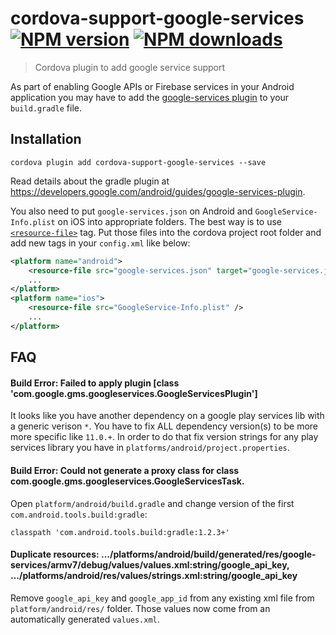 # cordova-support-google-services<br>[![NPM version][npm-version]][npm-url] [![NPM downloads][npm-downloads]][npm-url]
> Cordova plugin to add google service support

As part of enabling Google APIs or Firebase services in your Android application you may have to add the [google-services plugin](https://developers.google.com/android/guides/google-services-plugin) to your `build.gradle` file.

## Installation

    cordova plugin add cordova-support-google-services --save

Read details about the gradle plugin at https://developers.google.com/android/guides/google-services-plugin.

You also need to put `google-services.json` on Android and `GoogleService-Info.plist` on iOS into appropriate folders. The best way is to use [`<resource-file>`](http://cordova.apache.org/docs/en/latest/config_ref/index.html#resource-file) tag. Put those files into the cordova project root folder and add new tags in your `config.xml` like below:

```xml
<platform name="android">
    <resource-file src="google-services.json" target="google-services.json" />
    ...
</platform>
<platform name="ios">
    <resource-file src="GoogleService-Info.plist" />
    ...
</platform>
```

## FAQ

#### Build Error: Failed to apply plugin [class 'com.google.gms.googleservices.GoogleServicesPlugin']
It looks like you have another dependency on a google play services lib with a generic verison `*`. You have to fix ALL dependency version(s) to be more more specific like `11.0.+`. In order to do that fix version strings for any play services library you have in `platforms/android/project.properties`.

#### Build Error: Could not generate a proxy class for class com.google.gms.googleservices.GoogleServicesTask.
Open `platform/android/build.gradle` and change version of the first `com.android.tools.build:gradle`:

    classpath 'com.android.tools.build:gradle:1.2.3+'

#### Duplicate resources: .../platforms/android/build/generated/res/google-services/armv7/debug/values/values.xml:string/google_api_key, .../platforms/android/res/values/strings.xml:string/google_api_key
Remove `google_api_key` and `google_app_id` from any existing xml file from `platform/android/res/` folder. Those values now come from an automatically generated `values.xml`.

[npm-url]: https://www.npmjs.com/package/cordova-support-google-services
[npm-version]: https://img.shields.io/npm/v/cordova-support-google-services.svg
[npm-downloads]: https://img.shields.io/npm/dt/cordova-support-google-services.svg
